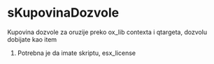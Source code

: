 # sKupovinaDozvole

Kupovina dozvole za oruzije preko ox_lib contexta i qtargeta, dozvolu dobijate kao item

1. Potrebna je da imate skriptu, esx_license
